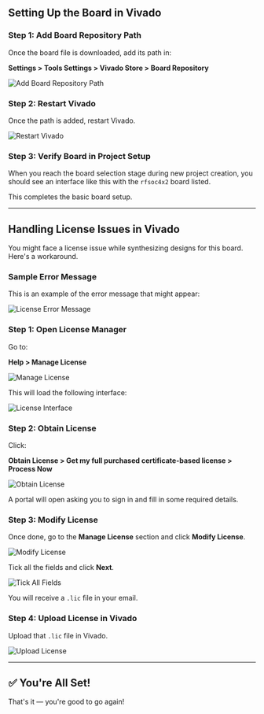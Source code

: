 ## Setting Up the Board in Vivado

### Step 1: Add Board Repository Path
Once the board file is downloaded, add its path in:

**Settings > Tools Settings > Vivado Store > Board Repository**

![Add Board Repository Path](image.png)

### Step 2: Restart Vivado
Once the path is added, restart Vivado.

![Restart Vivado](image-1.png)

### Step 3: Verify Board in Project Setup
When you reach the board selection stage during new project creation, you should see an interface like this with the `rfsoc4x2` board listed.

This completes the basic board setup.

---

## Handling License Issues in Vivado

You might face a license issue while synthesizing designs for this board. Here's a workaround.

### Sample Error Message
This is an example of the error message that might appear:

![License Error Message](image-2.png)

### Step 1: Open License Manager
Go to:

**Help > Manage License**

![Manage License](image-3.png)

This will load the following interface:

![License Interface](image-4.png)

### Step 2: Obtain License
Click:

**Obtain License > Get my full purchased certificate-based license > Process Now**

![Obtain License](image-5.png)

A portal will open asking you to sign in and fill in some required details.

### Step 3: Modify License
Once done, go to the **Manage License** section and click **Modify License**.

![Modify License](image-6.png)

Tick all the fields and click **Next**.

![Tick All Fields](image-7.png)

You will receive a `.lic` file in your email.

### Step 4: Upload License in Vivado
Upload that `.lic` file in Vivado.

![Upload License](image-8.png)

---

## ✅ You're All Set!
That's it — you're good to go again!

